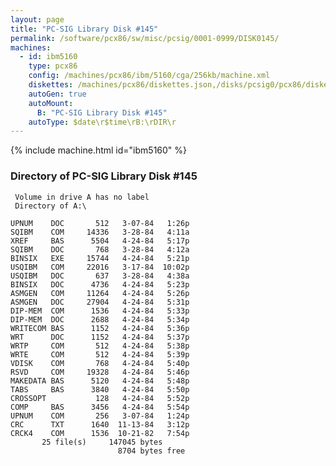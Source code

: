 ```yaml
---
layout: page
title: "PC-SIG Library Disk #145"
permalink: /software/pcx86/sw/misc/pcsig/0001-0999/DISK0145/
machines:
  - id: ibm5160
    type: pcx86
    config: /machines/pcx86/ibm/5160/cga/256kb/machine.xml
    diskettes: /machines/pcx86/diskettes.json,/disks/pcsig0/pcx86/diskettes.json
    autoGen: true
    autoMount:
      B: "PC-SIG Library Disk #145"
    autoType: $date\r$time\rB:\rDIR\r
---
```


{% include machine.html id="ibm5160" %}

### Directory of PC-SIG Library Disk #145

     Volume in drive A has no label
     Directory of A:\

    UPNUM    DOC       512   3-07-84   1:26p
    SQIBM    COM     14336   3-28-84   4:11a
    XREF     BAS      5504   4-24-84   5:17p
    SQIBM    DOC       768   3-28-84   4:12a
    BINSIX   EXE     15744   4-24-84   5:21p
    USQIBM   COM     22016   3-17-84  10:02p
    USQIBM   DOC       637   3-28-84   4:38a
    BINSIX   DOC      4736   4-24-84   5:23p
    ASMGEN   COM     11264   4-24-84   5:26p
    ASMGEN   DOC     27904   4-24-84   5:31p
    DIP-MEM  COM      1536   4-24-84   5:33p
    DIP-MEM  DOC      2688   4-24-84   5:34p
    WRITECOM BAS      1152   4-24-84   5:36p
    WRT      DOC      1152   4-24-84   5:37p
    WRTP     COM       512   4-24-84   5:38p
    WRTE     COM       512   4-24-84   5:39p
    VDISK    COM       768   4-24-84   5:40p
    RSVD     COM     19328   4-24-84   5:46p
    MAKEDATA BAS      5120   4-24-84   5:48p
    TABS     BAS      3840   4-24-84   5:50p
    CROSSOPT           128   4-24-84   5:52p
    COMP     BAS      3456   4-24-84   5:54p
    UPNUM    COM       256   3-07-84   1:24p
    CRC      TXT      1640  11-13-84   3:12p
    CRCK4    COM      1536  10-21-82   7:54p
           25 file(s)     147045 bytes
                            8704 bytes free
